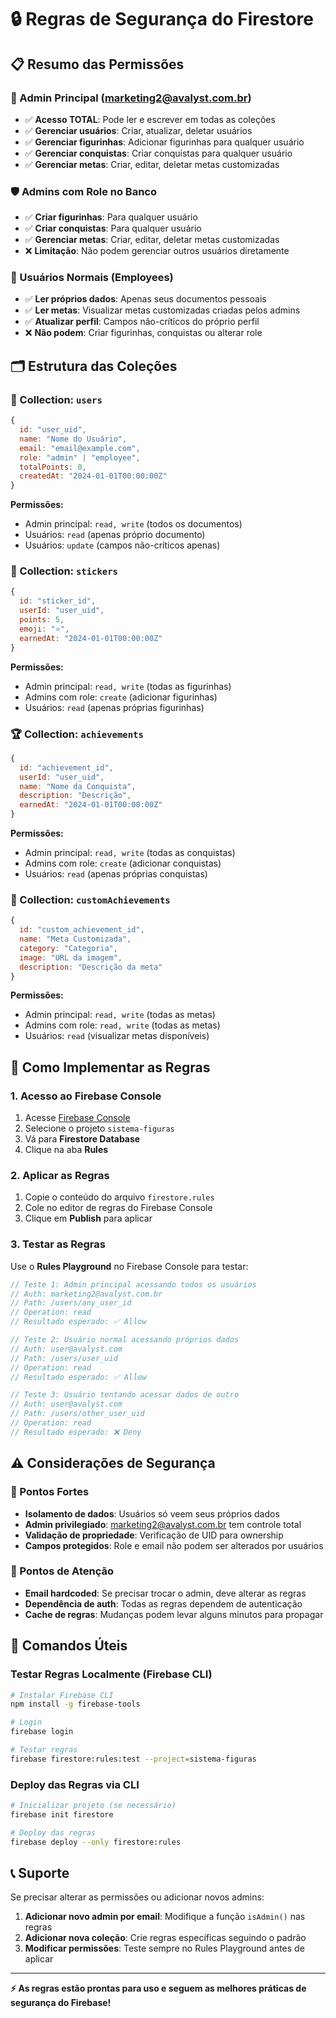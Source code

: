 # 🔒 Regras de Segurança do Firestore

## 📋 Resumo das Permissões

### 👑 Admin Principal (marketing2@avalyst.com.br)
- ✅ **Acesso TOTAL**: Pode ler e escrever em todas as coleções
- ✅ **Gerenciar usuários**: Criar, atualizar, deletar usuários
- ✅ **Gerenciar figurinhas**: Adicionar figurinhas para qualquer usuário
- ✅ **Gerenciar conquistas**: Criar conquistas para qualquer usuário
- ✅ **Gerenciar metas**: Criar, editar, deletar metas customizadas

### 🛡️ Admins com Role no Banco
- ✅ **Criar figurinhas**: Para qualquer usuário
- ✅ **Criar conquistas**: Para qualquer usuário
- ✅ **Gerenciar metas**: Criar, editar, deletar metas customizadas
- ❌ **Limitação**: Não podem gerenciar outros usuários diretamente

### 👤 Usuários Normais (Employees)
- ✅ **Ler próprios dados**: Apenas seus documentos pessoais
- ✅ **Ler metas**: Visualizar metas customizadas criadas pelos admins
- ✅ **Atualizar perfil**: Campos não-críticos do próprio perfil
- ❌ **Não podem**: Criar figurinhas, conquistas ou alterar role

## 🗂️ Estrutura das Coleções

### 📁 Collection: `users`
```javascript
{
  id: "user_uid",
  name: "Nome do Usuário",
  email: "email@example.com",
  role: "admin" | "employee",
  totalPoints: 0,
  createdAt: "2024-01-01T00:00:00Z"
}
```

**Permissões:**
- Admin principal: `read, write` (todos os documentos)
- Usuários: `read` (apenas próprio documento)
- Usuários: `update` (campos não-críticos apenas)

### 🎴 Collection: `stickers`
```javascript
{
  id: "sticker_id",
  userId: "user_uid",
  points: 5,
  emoji: "⭐",
  earnedAt: "2024-01-01T00:00:00Z"
}
```

**Permissões:**
- Admin principal: `read, write` (todas as figurinhas)
- Admins com role: `create` (adicionar figurinhas)
- Usuários: `read` (apenas próprias figurinhas)

### 🏆 Collection: `achievements`
```javascript
{
  id: "achievement_id",
  userId: "user_uid",
  name: "Nome da Conquista",
  description: "Descrição",
  earnedAt: "2024-01-01T00:00:00Z"
}
```

**Permissões:**
- Admin principal: `read, write` (todas as conquistas)
- Admins com role: `create` (adicionar conquistas)
- Usuários: `read` (apenas próprias conquistas)

### 🎯 Collection: `customAchievements`
```javascript
{
  id: "custom_achievement_id",
  name: "Meta Customizada",
  category: "Categoria",
  image: "URL da imagem",
  description: "Descrição da meta"
}
```

**Permissões:**
- Admin principal: `read, write` (todas as metas)
- Admins com role: `read, write` (todas as metas)
- Usuários: `read` (visualizar metas disponíveis)

## 🚀 Como Implementar as Regras

### 1. Acesso ao Firebase Console
1. Acesse [Firebase Console](https://console.firebase.google.com/)
2. Selecione o projeto `sistema-figuras`
3. Vá para **Firestore Database**
4. Clique na aba **Rules**

### 2. Aplicar as Regras
1. Copie o conteúdo do arquivo `firestore.rules`
2. Cole no editor de regras do Firebase Console
3. Clique em **Publish** para aplicar

### 3. Testar as Regras
Use o **Rules Playground** no Firebase Console para testar:

```javascript
// Teste 1: Admin principal acessando todos os usuários
// Auth: marketing2@avalyst.com.br
// Path: /users/any_user_id
// Operation: read
// Resultado esperado: ✅ Allow

// Teste 2: Usuário normal acessando próprios dados
// Auth: user@avalyst.com
// Path: /users/user_uid
// Operation: read
// Resultado esperado: ✅ Allow

// Teste 3: Usuário tentando acessar dados de outro
// Auth: user@avalyst.com
// Path: /users/other_user_uid
// Operation: read
// Resultado esperado: ❌ Deny
```

## ⚠️ Considerações de Segurança

### 🔐 Pontos Fortes
- **Isolamento de dados**: Usuários só veem seus próprios dados
- **Admin privilegiado**: marketing2@avalyst.com.br tem controle total
- **Validação de propriedade**: Verificação de UID para ownership
- **Campos protegidos**: Role e email não podem ser alterados por usuários

### 🚨 Pontos de Atenção
- **Email hardcoded**: Se precisar trocar o admin, deve alterar as regras
- **Dependência de auth**: Todas as regras dependem de autenticação
- **Cache de regras**: Mudanças podem levar alguns minutos para propagar

## 🔧 Comandos Úteis

### Testar Regras Localmente (Firebase CLI)
```bash
# Instalar Firebase CLI
npm install -g firebase-tools

# Login
firebase login

# Testar regras
firebase firestore:rules:test --project=sistema-figuras
```

### Deploy das Regras via CLI
```bash
# Inicializar projeto (se necessário)
firebase init firestore

# Deploy das regras
firebase deploy --only firestore:rules
```

## 📞 Suporte

Se precisar alterar as permissões ou adicionar novos admins:

1. **Adicionar novo admin por email**: Modifique a função `isAdmin()` nas regras
2. **Adicionar nova coleção**: Crie regras específicas seguindo o padrão
3. **Modificar permissões**: Teste sempre no Rules Playground antes de aplicar

---

**⚡ As regras estão prontas para uso e seguem as melhores práticas de segurança do Firebase!**
